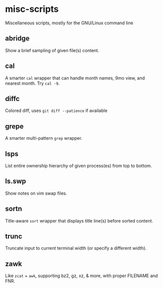 # misc-scripts
Miscellaneous scripts, mostly for the GNU/Linux command line

## abridge
Show a brief sampling of given file(s) content.

## cal
A smarter `cal` wrapper that can handle month names, 9mo view, and nearest month. Try `cal -9`.

## diffc
Colored diff, uses `git diff --patience` if available

## grepe
A smarter multi-pattern `grep` wrapper.

## lsps
List entire ownership hierarchy of given process(es) from top to bottom.

## ls.swp
Show notes on vim swap files.

## sortn
Title-aware `sort` wrapper that displays title line(s) before sorted content.

## trunc
Truncate input to current terminal width (or specify a different width).

## zawk
Like `zcat` + `awk`, supporting bz2, gz, xz, & more, with proper FILENAME and FNR.
